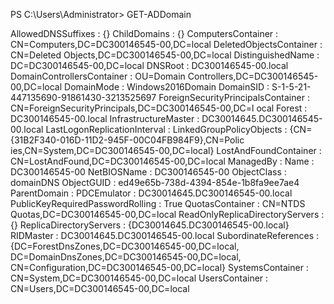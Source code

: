 PS C:\Users\Administrator> GET-ADDomain                                                  

AllowedDNSSuffixes                 : {}
ChildDomains                       : {}
ComputersContainer                 : CN=Computers,DC=DC300146545-00,DC=local
DeletedObjectsContainer            : CN=Deleted Objects,DC=DC300146545-00,DC=local
DistinguishedName                  : DC=DC300146545-00,DC=local
DNSRoot                            : DC300146545-00.local
DomainControllersContainer         : OU=Domain Controllers,DC=DC300146545-00,DC=local
DomainMode                         : Windows2016Domain
DomainSID                          : S-1-5-21-447135690-91861430-3213525697
ForeignSecurityPrincipalsContainer : CN=ForeignSecurityPrincipals,DC=DC300146545-00,DC=l
                                     ocal
Forest                             : DC300146545-00.local
InfrastructureMaster               : DC30014645.DC300146545-00.local
LastLogonReplicationInterval       :
LinkedGroupPolicyObjects           : {CN={31B2F340-016D-11D2-945F-00C04FB984F9},CN=Polic
                                     ies,CN=System,DC=DC300146545-00,DC=local}
LostAndFoundContainer              : CN=LostAndFound,DC=DC300146545-00,DC=local
ManagedBy                          :
Name                               : DC300146545-00
NetBIOSName                        : DC300146545-00
ObjectClass                        : domainDNS
ObjectGUID                         : ed49e65b-738d-4394-854e-1b8fa9ee7ae4
ParentDomain                       :
PDCEmulator                        : DC30014645.DC300146545-00.local
PublicKeyRequiredPasswordRolling   : True
QuotasContainer                    : CN=NTDS Quotas,DC=DC300146545-00,DC=local
ReadOnlyReplicaDirectoryServers    : {}
ReplicaDirectoryServers            : {DC30014645.DC300146545-00.local}
RIDMaster                          : DC30014645.DC300146545-00.local
SubordinateReferences              : {DC=ForestDnsZones,DC=DC300146545-00,DC=local,
                                     DC=DomainDnsZones,DC=DC300146545-00,DC=local,
                                     CN=Configuration,DC=DC300146545-00,DC=local}
SystemsContainer                   : CN=System,DC=DC300146545-00,DC=local
UsersContainer                     : CN=Users,DC=DC300146545-00,DC=local

